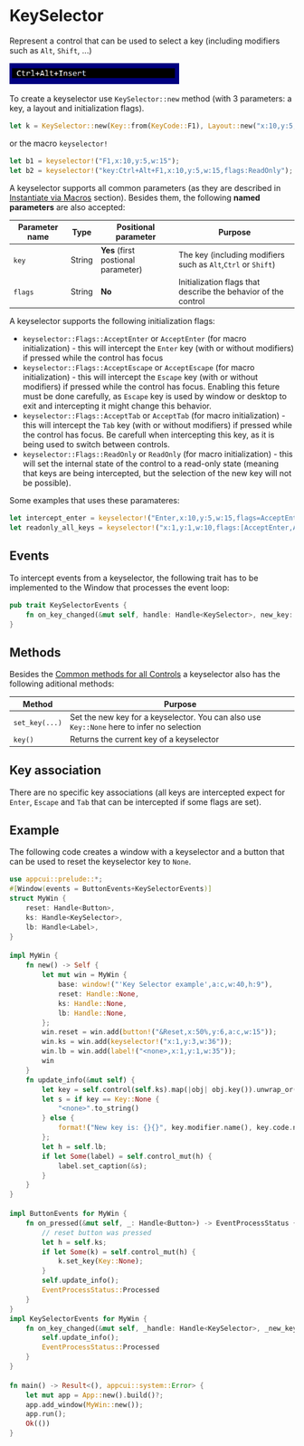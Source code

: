 # KeySelector

Represent a control that can be used to select a key (including modifiers such as `Alt`, `Shift`, ...)

<img src="img/keyselector.png" width=300/>

To create a keyselector use `KeySelector::new` method (with 3 parameters: a key, a layout and initialization flags).
```rs
let k = KeySelector::new(Key::from(KeyCode::F1), Layout::new("x:10,y:5,w:15"),keyselector::Flags::None);
```
or the macro `keyselector!`
```rs
let b1 = keyselector!("F1,x:10,y:5,w:15");
let b2 = keyselector!("key:Ctrl+Alt+F1,x:10,y:5,w:15,flags:ReadOnly");
```

A keyselector supports all common parameters (as they are described in [Instantiate via Macros](../instantiate_via_macros.md) section). Besides them, the following **named parameters** are also accepted:

| Parameter name | Type   | Positional parameter                | Purpose                                                        |
| -------------- | ------ | ----------------------------------- | -------------------------------------------------------------- |
| `key`          | String | **Yes** (first postional parameter) | The key (including modifiers such as `Alt`,`Ctrl` or `Shift`)  |
| `flags`        | String | **No**                              | Initialization flags that describe the behavior of the control |

A keyselector supports the following initialization flags:
* `keyselector::Flags::AcceptEnter` or `AcceptEnter` (for macro initialization) - this will intercept the `Enter` key (with or without modifiers) if pressed while the control has focus
* `keyselector::Flags::AcceptEscape` or `AcceptEscape` (for macro initialization) - this will intercept the `Escape` key (with or without modifiers) if pressed while the control has focus. Enabling this feture  must be done carefully, as `Escape` key is used by window or desktop to exit and intercepting it might change this behavior.
* `keyselector::Flags::AcceptTab` or `AcceptTab` (for macro initialization) - this will intercept the `Tab` key (with or without modifiers) if pressed while the control has focus. Be carefull when intercepting this key, as it is being used to switch between controls.
* `keyselector::Flags::ReadOnly` or `ReadOnly` (for macro initialization) - this will set the internal state of the control to a read-only state (meaning that keys are being intercepted, but the selection of the new key will not be possible).


Some examples that uses these paramateres:
```rs
let intercept_enter = keyselector!("Enter,x:10,y:5,w:15,flags=AcceptEnter");
let readonly_all_keys = keyselector!("x:1,y:1,w:10,flags:[AcceptEnter,AcceptTab,AcceptEscape,ReadOnly]");
```

## Events
To intercept events from a keyselector, the following trait has to be implemented to the Window that processes the event loop:
```rs
pub trait KeySelectorEvents {
    fn on_key_changed(&mut self, handle: Handle<KeySelector>, new_key: Key, old_key: Key) -> EventProcessStatus { ... }
}
```

## Methods

Besides the [Common methods for all Controls](../common_methods.md) a keyselector also has the following aditional methods:

| Method         | Purpose                                                                                    |
| -------------- | ------------------------------------------------------------------------------------------ |
| `set_key(...)` | Set the new key for a keyselector. You can also use `Key::None` here to infer no selection |
| `key()`        | Returns the current key of a keyselector                                                   |

## Key association

There are no specific key associations (all keys are intercepted expect for `Enter`, `Escape` and `Tab` that can be intercepted if some flags are set).

## Example

The following code creates a window with a keyselector and a button that can be used to reset the keyselector key to `None`.

```rs
use appcui::prelude::*;
#[Window(events = ButtonEvents+KeySelectorEvents)]
struct MyWin {
    reset: Handle<Button>,
    ks: Handle<KeySelector>,
    lb: Handle<Label>,
}

impl MyWin {
    fn new() -> Self {
        let mut win = MyWin {
            base: window!("'Key Selector example',a:c,w:40,h:9"),
            reset: Handle::None,
            ks: Handle::None,
            lb: Handle::None,
        };
        win.reset = win.add(button!("&Reset,x:50%,y:6,a:c,w:15"));
        win.ks = win.add(keyselector!("x:1,y:3,w:36"));
        win.lb = win.add(label!("<none>,x:1,y:1,w:35"));
        win
    }
    fn update_info(&mut self) {
        let key = self.control(self.ks).map(|obj| obj.key()).unwrap_or(Key::None);
        let s = if key == Key::None {
            "<none>".to_string()
        } else {
            format!("New key is: {}{}", key.modifier.name(), key.code.name())
        };
        let h = self.lb;
        if let Some(label) = self.control_mut(h) {
            label.set_caption(&s);
        }
    }
}

impl ButtonEvents for MyWin {
    fn on_pressed(&mut self, _: Handle<Button>) -> EventProcessStatus {
        // reset button was pressed
        let h = self.ks;
        if let Some(k) = self.control_mut(h) {
            k.set_key(Key::None);
        }
        self.update_info();
        EventProcessStatus::Processed
    }
}
impl KeySelectorEvents for MyWin {
    fn on_key_changed(&mut self, _handle: Handle<KeySelector>, _new_key: Key, _old_key: Key) -> EventProcessStatus {
        self.update_info();
        EventProcessStatus::Processed
    }
}

fn main() -> Result<(), appcui::system::Error> {
    let mut app = App::new().build()?;
    app.add_window(MyWin::new());
    app.run();
    Ok(())
}
```